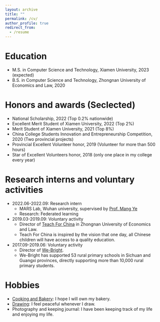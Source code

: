```yaml
---
layout: archive
title: ""
permalink: /cv/
author_profile: true
redirect_from:
  - /resume
---
```


Education
======
* M.S. in Computer Science and Technology, Xiamen University, 2023 (expected)
* B.S. in Computer Science and Technology, Zhongnan University of Economics and Law, 2020

Honors and awards (Seclected)
======
- National Scholarship, 2022 (Top 0.2% nationwide)
- Excellent Merit Student of Xiamen University, 2022 (Top 2%)
- Merit Student of Xiamen University, 2021 (Top 8%)
- China College Students Innovation and Entrepreneurship Competition, 2020 (Two provincial projects)
- Provincial Excellent Volunteer honor, 2019 (Volunteer for more than 500 hours)
- Star of Excellent Volunteers honor, 2018 (only one place in my college every year)

Research interns and voluntary activities
======
- 2022.06-2022.09: Research intern
  - MARS Lab, Wuhan university, supervised by [Prof. Mang Ye](https://marswhu.github.io/)
  - Research: Federated learning
- 2019.03-2019.09: Voluntary activity
  - Director of [Teach For China](https://baike.baidu.com/item/%E7%BE%8E%E4%B8%BD%E4%B8%AD%E5%9B%BD/499616?fr=aladdin) in Zhongnan University of Economics and Law.
  - Teach For China is inspired by the vision that one day, all Chinese children will have access to a quality education. 
- 2017.09-2019.06: Voluntary activity
  - Director of [We-Bright](https://baike.baidu.com/item/%E5%BE%AE%E5%85%89%E6%94%AF%E6%95%99/16975919?fr=aladdin).
  - We-Bright has supported 53 rural primary schools in Sichuan and Guangxi provinces, directly supporting more than 10,000 rural primary students.

Hobbies
======
- [Cooking and Bakery](https://shangxinyi.github.io/bakery.pdf): I hope I will own my bakery.
- [Drawing](https://shangxinyi.github.io/drawing.pdf): I feel peaceful whenever I draw.
- Photography and keeping journal: I have been keeping track of my life and enjoying my life.
